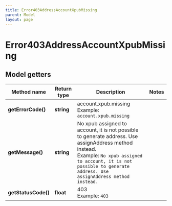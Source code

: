 ```yaml
---
title: Error403AddressAccountXpubMissing
parent: Model
layout: page
---
```


# Error403AddressAccountXpubMissing

## Model getters

Method name | Return type | Description | Notes
------------ | ------------- | ------------- | -------------
**getErrorCode()** | **string** | account.xpub.missing <br>Example: `account.xpub.missing` |
**getMessage()** | **string** | No xpub assigned to account, it is not possible to generate address. Use assignAddress method instead. <br>Example: `No xpub assigned to account, it is not possible to generate address. Use assignAddress method instead.` |
**getStatusCode()** | **float** | 403 <br>Example: `403` |

